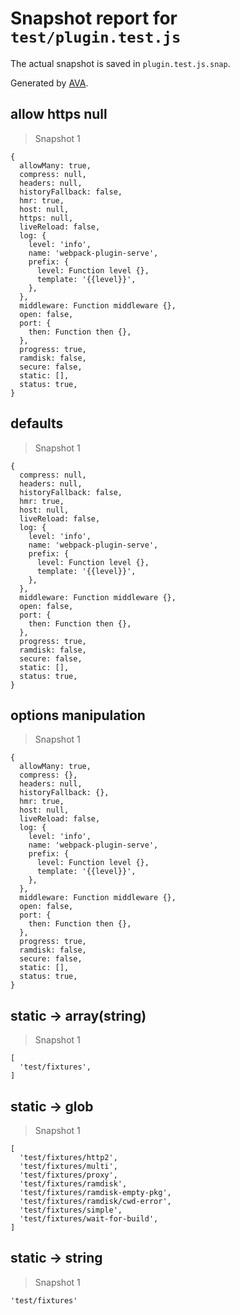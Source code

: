 # Snapshot report for `test/plugin.test.js`

The actual snapshot is saved in `plugin.test.js.snap`.

Generated by [AVA](https://ava.li).

## allow https null

> Snapshot 1

    {
      allowMany: true,
      compress: null,
      headers: null,
      historyFallback: false,
      hmr: true,
      host: null,
      https: null,
      liveReload: false,
      log: {
        level: 'info',
        name: 'webpack-plugin-serve',
        prefix: {
          level: Function level {},
          template: '{{level}}',
        },
      },
      middleware: Function middleware {},
      open: false,
      port: {
        then: Function then {},
      },
      progress: true,
      ramdisk: false,
      secure: false,
      static: [],
      status: true,
    }

## defaults

> Snapshot 1

    {
      compress: null,
      headers: null,
      historyFallback: false,
      hmr: true,
      host: null,
      liveReload: false,
      log: {
        level: 'info',
        name: 'webpack-plugin-serve',
        prefix: {
          level: Function level {},
          template: '{{level}}',
        },
      },
      middleware: Function middleware {},
      open: false,
      port: {
        then: Function then {},
      },
      progress: true,
      ramdisk: false,
      secure: false,
      static: [],
      status: true,
    }

## options manipulation

> Snapshot 1

    {
      allowMany: true,
      compress: {},
      headers: null,
      historyFallback: {},
      hmr: true,
      host: null,
      liveReload: false,
      log: {
        level: 'info',
        name: 'webpack-plugin-serve',
        prefix: {
          level: Function level {},
          template: '{{level}}',
        },
      },
      middleware: Function middleware {},
      open: false,
      port: {
        then: Function then {},
      },
      progress: true,
      ramdisk: false,
      secure: false,
      static: [],
      status: true,
    }

## static → array(string)

> Snapshot 1

    [
      'test/fixtures',
    ]

## static → glob

> Snapshot 1

    [
      'test/fixtures/http2',
      'test/fixtures/multi',
      'test/fixtures/proxy',
      'test/fixtures/ramdisk',
      'test/fixtures/ramdisk-empty-pkg',
      'test/fixtures/ramdisk/cwd-error',
      'test/fixtures/simple',
      'test/fixtures/wait-for-build',
    ]

## static → string

> Snapshot 1

    'test/fixtures'
